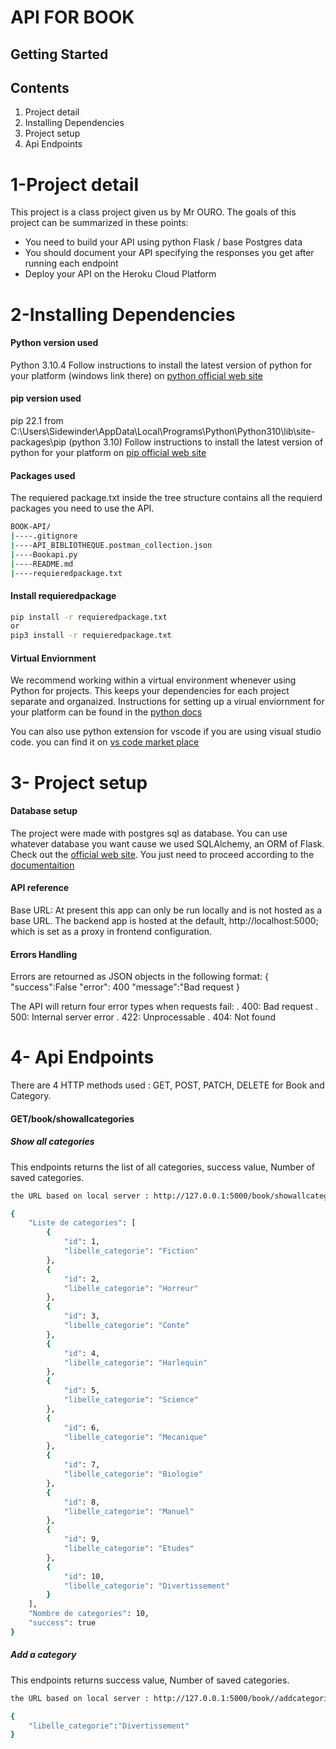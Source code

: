 # API FOR BOOK
## Getting Started
## Contents

1. Project detail
2. Installing Dependencies
3. Project setup
4. Api Endpoints

# 1-Project detail
This project is a class project given us by Mr OURO. The goals of this project can be summarized in these points:
- You need to build your API using python Flask / base
Postgres data
- You should document your API specifying the responses you
get after running each endpoint
- Deploy your API on the Heroku Cloud Platform

# 2-Installing Dependencies

#### Python version used
Python 3.10.4
Follow instructions to install the latest version of python for your platform (windows link there) on [python official web site](https://www.python.org/downloads/)
#### pip version used
pip 22.1 from C:\Users\Sidewinder\AppData\Local\Programs\Python\Python310\lib\site-packages\pip (python 3.10)
Follow instructions to install the latest version of python for your platform on [pip official web site](https://pip.pypa.io/en/stable/cli/pip_download/)
#### Packages used
The requiered package.txt inside the tree structure contains all the requierd packages you need to use the API.


```bash
BOOK-API/
|----.gitignore
|----API_BIBLIOTHEQUE.postman_collection.json
|----Bookapi.py
|----README.md
|----requieredpackage.txt 
```

#### Install requieredpackage

```bash
pip install -r requieredpackage.txt 
or
pip3 install -r requieredpackage.txt 
```
#### Virtual Enviornment

We recommend working within a virtual environment whenever using Python for projects. This keeps your dependencies for each project separate and organaized. Instructions for setting up a virual enviornment for your platform can be found in the [python docs](https://packaging.python.org/guides/installing-using-pip-and-virtual-environments/)

You can also use python extension for vscode if you are using visual studio code. you can find it on [vs code market place](https://marketplace.visualstudio.com/items?itemName=ms-python.python ) 


# 3- Project setup

#### Database setup
The project were made with postgres sql as database. You can use whatever database you want cause we used SQLAlchemy, an ORM of Flask. Check out the [official web site](https://www.sqlalchemy.org/). You just need to proceed  according to the [documentaition](https://docs.sqlalchemy.org/en/14/)  

#### API reference
Base URL: At present this app can only be run locally and is not hosted as a base URL. The backend app is hosted at the default, http://localhost:5000; which is set as a proxy in frontend configuration.

#### Errors Handling
Errors are retourned as JSON objects in the following format: { "success":False "error": 400 "message":"Bad request }

The API will return four error types when requests fail: . 400: Bad request . 500: Internal server error . 422: Unprocessable . 404: Not found


# 4- Api Endpoints
There are 4 HTTP methods used : GET, POST, PATCH, DELETE for Book and Category.

#### GET/book/showallcategories

##### Show all categories
This endpoints returns the list of all categories, success value, Number of saved categories.
```bash
the URL based on local server : http://127.0.0.1:5000/book/showallcategories

```

```bash
{
    "Liste de categories": [
        {
            "id": 1,
            "libelle_categorie": "Fiction"
        },
        {
            "id": 2,
            "libelle_categorie": "Horreur"
        },
        {
            "id": 3,
            "libelle_categorie": "Conte"
        },
        {
            "id": 4,
            "libelle_categorie": "Harlequin"
        },
        {
            "id": 5,
            "libelle_categorie": "Science"
        },
        {
            "id": 6,
            "libelle_categorie": "Mecanique"
        },
        {
            "id": 7,
            "libelle_categorie": "Biologie"
        },
        {
            "id": 8,
            "libelle_categorie": "Manuel"
        },
        {
            "id": 9,
            "libelle_categorie": "Etudes"
        },
        {
            "id": 10,
            "libelle_categorie": "Divertissement"
        }
    ],
    "Nombre de categories": 10,
    "success": true
}
```
##### Add a category
This endpoints returns success value, Number of saved categories.
```bash
the URL based on local server : http://127.0.0.1:5000/book//addcategories

```
```bash
{
    "libelle_categorie":"Divertissement"
}

```